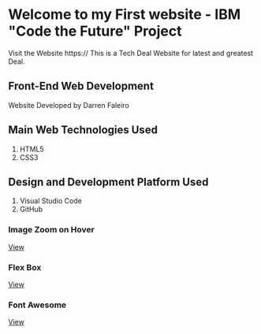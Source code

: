 # Welcome to my First website - IBM "Code the Future" Project

Visit the Website https://
This is a Tech Deal Website for latest and greatest Deal.

## Front-End Web Development

Website Developed by Darren Faleiro

## Main Web Technologies Used

1. HTML5
2. CSS3

## Design and Development Platform Used

1. Visual Studio Code
2. GitHub

### Image Zoom on Hover

[View](https://www.w3schools.com/howto/howto_css_zoom_hover.asp)

### Flex Box

[View](https://codepen.io/enxaneta/full/adLPwv)

### Font Awesome

[View](http://fontawesome.io/)
